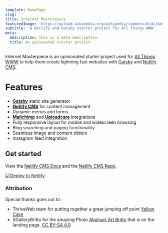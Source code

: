 ```yaml
---
template: HomePage
slug: ''
title: Internet Masterpiece
featuredImage: 'https://upload.wikimedia.org/wikipedia/commons/d/dc/Abstract-art-britto-qb140_%281%29.jpg'
subtitle: 'A Netlify and Gatsby starter project for All Things WWW'
meta:
  description: This is a meta description.
  title: An opinonated starter project
---
```

Internet Masterpiece is an opinionated starter project used for [All Things WWW](https://www.allthingswww.com) to help them create lightning fast websites with [Gatsby](https://gatsbyjs.org) and [Netlify CMS](https://netlifycms.org).

# Features

* **[Gatsby](https://gatsbyjs.org)** static site generator
* **[Netlify CMS](https://github.com/netlify/netlify-cms)** for content management
* Dynamic menus and forms
* **[Mailchimp](http://mailchimp.com)** and **[Uploadcare](https://uploadcare.com)** integrations
* Fully responsive layout for mobile and widescreen browsing
* Blog searching and paging functionality
* Seamless image and content sliders
* Instagram feed integration

## Get started

View the [Netlify CMS Docs](https://www.netlifycms.org/docs/) and the [Netlify CMS Repo](https://github.com/netlify/netlify-cms).

[![Deploy to Netlify](https://www.netlify.com/img/deploy/button.svg)](https://app.netlify.com/start/deploy?repository=https://github.com/All-Things-WWW/internet-masterpiece-gatsby.git&stack=cms)

### Attribution

Special thanks goes out to :
* ThriveWeb team for putting together a great jumping off point [Yellow Cake](https://github.com/thriveweb/yellowcake)
* SGalleryBritto for the amazing Photo [Abstract Art Britto](https://commons.wikimedia.org/wiki/File:Abstract-art-britto-qb140_(1).jpg) that is on the landing page.  [CC BY-SA 4.0](https://creativecommons.org/licenses/by-sa/4.0)
